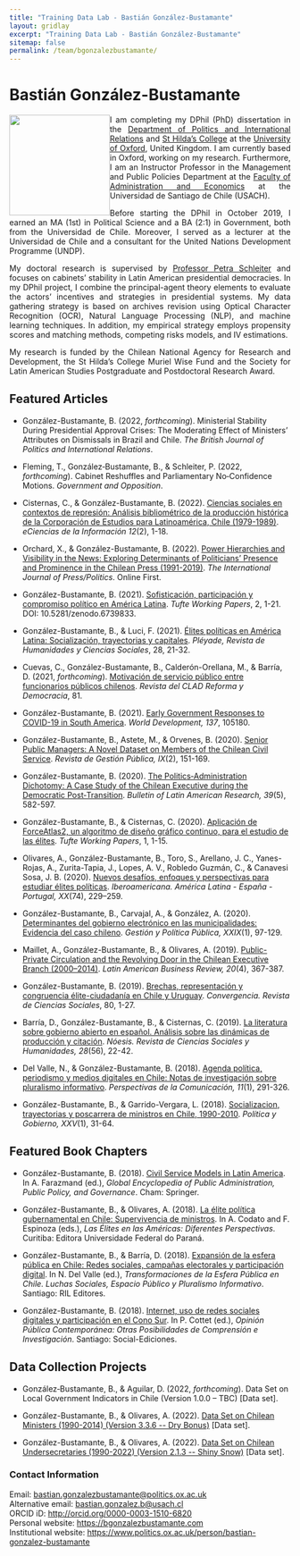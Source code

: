 ```yaml
---
title: "Training Data Lab - Bastián González-Bustamante"
layout: gridlay
excerpt: "Training Data Lab - Bastián González-Bustamante"
sitemap: false
permalink: /team/bgonzalezbustamante/
---
```


# Bastián González-Bustamante

<img src="https://training-datalab.com/images/team/bgonzalezbustamante.jpg" class="img-responsive" width="180px" style="float: left" />

<p align=" justify">I am completing my DPhil (PhD) dissertation in the <a href="https://www.politics.ox.ac.uk/" target="_blank">Department of Politics and International Relations</a> and <a href="https://www.sthildas.ox.ac.uk/" target="_blank">St Hilda’s College</a> at the <a href="http://www.ox.ac.uk/" target="_blank">University of Oxford</a>, United Kingdom. I am currently based in Oxford, working on my research. Furthermore, I am an Instructor Professor in the Management and Public Policies Department at the <a href="https://fae.usach.cl/" target="_blank">Faculty of Administration and Economics</a> at the Universidad de Santiago de Chile (USACH).</p>

<p align=" justify">Before starting the DPhil in October 2019, I earned an MA (1st) in Political Science and a BA (2:1) in Government, both from the Universidad de Chile. Moreover, I served as a lecturer at the Universidad de Chile and a consultant for the United Nations Development Programme (UNDP).</p>

<p align=" justify">My doctoral research is supervised by <a href="https://www.politics.ox.ac.uk/person/petra-schleiter" target="_blank">Professor Petra Schleiter</a> and focuses on cabinets’ stability in Latin American presidential democracies. In my DPhil project, I combine the principal-agent theory elements to evaluate the actors’ incentives and strategies in presidential systems. My data gathering strategy is based on archives revision using Optical Character Recognition (OCR), Natural Language Processing (NLP), and machine learning techniques. In addition, my empirical strategy employs propensity scores and matching methods, competing risks models, and IV estimations.</p>

<p align=" justify">My research is funded by the Chilean National Agency for Research and Development, the St Hilda’s College Muriel Wise Fund and the Society for Latin American Studies Postgraduate and Postdoctoral Research Award.</p>

## Featured Articles

* González-Bustamante, B. (2022, *forthcoming*). Ministerial Stability During Presidential Approval Crises: The Moderating Effect of Ministers’ Attributes on Dismissals in Brazil and Chile. *The British Journal of Politics and International Relations*.

* Fleming, T., González‑Bustamante, B., & Schleiter, P. (2022, *forthcoming*). Cabinet Reshuffles and Parliamentary No‑Confidence Motions. *Government and Opposition*.

* Cisternas, C., & González-Bustamante, B. (2022). <a href="https://revistas.ucr.ac.cr/index.php/eciencias/article/view/50078" target="_blank">Ciencias sociales en contextos de represión: Análisis bibliométrico de la producción histórica de la Corporación de Estudios para Latinoamérica, Chile (1979-1989)</a>. *eCiencias de la Información 12*(2), 1-18.

* Orchard, X., & González-Bustamante, B. (2022). <a href="https://doi.org/10.1177/19401612221089482" target="_blank">Power Hierarchies and Visibility in the News: Exploring Determinants of Politicians’ Presence and Prominence in the Chilean Press (1991-2019)</a>. *The International Journal of Press/Politics*. Online First.

* González-Bustamante, B. (2021). <a href="https://doi.org/10.31235/osf.io/r4pj8" target="_blank">Sofisticación, participación y compromiso político en América Latina</a>. *Tufte Working Papers*, 2, 1-21. DOI: 10.5281/zenodo.6739833.

* González-Bustamante, B., & Luci, F. (2021). <a href="http://www.revistapleyade.cl/index.php/OJS/article/view/359" target="_blank">Élites políticas en América Latina: Socialización, trayectorias y capitales</a>. *Pléyade, Revista de Humanidades y Ciencias Sociales*, 28, 21-32.

* Cuevas, C., González-Bustamante, B., Calderón-Orellana, M., & Barría, D. (2021, *forthcoming*). <a href="https://doi.org/10.31235/osf.io/p963q" target="_blank">Motivación de servicio público entre funcionarios públicos chilenos</a>. *Revista del CLAD Reforma y Democracia*, 81.

* González-Bustamante, B. (2021). <a href="https://doi.org/10.1016/j.worlddev.2020.105180" target="_blank">Early Government Responses to COVID-19 in South America</a>. *World Development, 137*, 105180.

* González-Bustamante, B., Astete, M., & Orvenes, B. (2020). <a href="https://doi.org/10.31235/osf.io/vshcz" target="_blank">Senior Public Managers: A Novel Dataset on Members of the Chilean Civil Service</a>. *Revista de Gestión Pública, IX*(2), 151-169.

* González-Bustamante, B. (2020). <a href="https://doi.org/10.1111/blar.13044" target="_blank">The Politics‐Administration Dichotomy: A Case Study of the Chilean Executive during the Democratic Post‐Transition</a>. *Bulletin of Latin American Research, 39*(5), 582-597.

* González-Bustamante, B., & Cisternas, C. (2020). <a href="https://doi.org/10.31235/osf.io/gxrkc" target="_blank">Aplicación de ForceAtlas2, un algoritmo de diseño gráfico continuo, para el estudio de las élites</a>. *Tufte Working Papers*, 1, 1-15.

* Olivares, A., González-Bustamante, B., Toro, S., Arellano, J. C., Yanes-Rojas, A., Zurita-Tapia, J., Lopes, A. V., Robledo Guzmán, C., & Canavesi Sosa, J. B. (2020). <a href="https://doi.org/10.18441/ibam.20.2020.74.229-259" target="_blank">Nuevos desafíos, enfoques y perspectivas para estudiar élites políticas</a>. *Iberoamericana. América Latina - España - Portugal, XX*(74), 229–259.

* González-Bustamante, B., Carvajal, A., & González, A. (2020). <a href="http://dx.doi.org/10.29265/gypp.v29i1.658" target="_blank">Determinantes del gobierno electrónico en las municipalidades: Evidencia del caso chileno</a>. *Gestión y Política Pública, XXIX*(1), 97-129.

* Maillet, A., González-Bustamante, B., & Olivares, A. (2019). <a href="https://doi.org/10.1080/10978526.2019.1652099" target="_blank">Public-Private Circulation and the Revolving Door in the Chilean Executive Branch (2000–2014)</a>. *Latin American Business Review, 20*(4), 367-387.

* González-Bustamante, B. (2019). <a href="https://doi.org/10.29101/crcs.v26i80.11097" target="_blank">Brechas, representación y congruencia élite-ciudadanía en Chile y Uruguay</a>. *Convergencia. Revista de Ciencias Sociales*, 80, 1-27.

* Barría, D., González-Bustamante, B., & Cisternas, C. (2019). <a href="http://dx.doi.org/10.20983/noesis.2019.2.3" target="_blank">La literatura sobre gobierno abierto en español. Análisis sobre las dinámicas de producción y citación</a>. *Nóesis. Revista de Ciencias Sociales y Humanidades, 28*(56), 22-42.

* Del Valle, N., & González-Bustamante, B. (2018). <a href="http://revistas.ufro.cl/ojs/index.php/perspectivas/article/view/1146" target="_blank">Agenda política, periodismo y medios digitales en Chile: Notas de investigación sobre pluralismo informativo</a>. *Perspectivas de la Comunicación, 11*(1), 291-326.

* González-Bustamante, B., & Garrido-Vergara, L. (2018). <a href="http://www.politicaygobierno.cide.edu/index.php/pyg/article/view/1080/" target="_blank">Socializacion, trayectorias y poscarrera de ministros en Chile, 1990-2010</a>. *Política y Gobierno, XXV*(1), 31-64.

## Featured Book Chapters

* González-Bustamante, B. (2018). <a href="https://doi.org/10.1007/978-3-319-20928-9_2699" target="_blank">Civil Service Models in Latin America</a>. In A. Farazmand (ed.), *Global Encyclopedia of Public Administration, Public Policy, and Governance*. Cham: Springer.

* González-Bustamante, B., & Olivares, A. (2018). <a href="https://www.researchgate.net/publication/325699783_Elites_en_las_Americas_diferentes_perspectivas_Elites_in_the_Americas_Different_Perspectives" target="_blank">La élite política gubernamental en Chile: Supervivencia de ministros</a>. In A. Codato and F. Espinoza (eds.), *Las Élites en las Américas: Diferentes Perspectivas*. Curitiba: Editora Universidade Federal do Paraná.

* González-Bustamante, B., & Barría, D. (2018). <a href="https://doi.org/10.31235/osf.io/nkftb" target="_blank">Expansión de la esfera pública en Chile: Redes sociales, campañas electorales y participación digital</a>. In N. Del Valle (ed.), *Transformaciones de la Esfera Pública en Chile. Luchas Sociales, Espacio Público y Pluralismo Informativo*. Santiago: RIL Editores.

* González-Bustamante, B. (2018). <a href="https://doi.org/10.34720/2nd0-8t73" target="_blank">Internet, uso de redes sociales digitales y participación en el Cono Sur</a>. In P. Cottet (ed.), *Opinión Pública Contemporánea: Otras Posibilidades de Comprensión e Investigación*. Santiago: Social-Ediciones.

## Data Collection Projects

* González‑Bustamante, B., & Aguilar, D. (2022, *forthcoming*). Data Set on Local Government Indicators in Chile (Version 1.0.0 – TBC) [Data set].

* González-Bustamante, B., & Olivares, A. (2022). <a href="https://doi.org/10.5281/zenodo.5744536" target="_blank">Data Set on Chilean Ministers (1990-2014) (Version 3.3.6 -- Dry Bonus)</a> [Data set].

* González-Bustamante, B., & Olivares, A. (2022). <a href="https://doi.org/10.5281/zenodo.5715384" target="_blank">Data Set on Chilean Undersecretaries (1990-2022) (Version 2.1.3 -- Shiny Snow)</a> [Data set].

### Contact Information

Email: <a href="mailto:bastian.gonzalezbustamante@politics.ox.ac.uk">bastian.gonzalezbustamante@politics.ox.ac.uk</a><br />
Alternative email: <a href="mailto:bastian.gonzalez.b@usach.cl">bastian.gonzalez.b@usach.cl</a><br />
ORCID iD: <a href="http://orcid.org/0000-0003-1510-6820" target="_blank">http://orcid.org/0000-0003-1510-6820</a><br />
Personal website: <a href="https://bgonzalezbustamante.com/" target="_blank">https://bgonzalezbustamante.com</a><br />
Institutional website: <a href="https://www.politics.ox.ac.uk/person/bastian-gonzalez-bustamante" target="_blank">https://www.politics.ox.ac.uk/person/bastian-gonzalez-bustamante</a><br />
<br />
